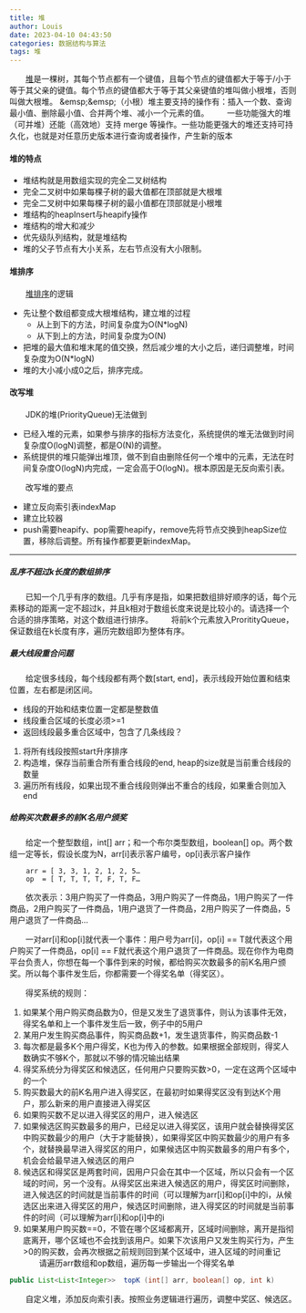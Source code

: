 ```yaml
---
title: 堆
author: Louis
date: 2023-04-10 04:43:50
categories: 数据结构与算法
tags: 堆
---
```


&emsp;&emsp;[堆](https://en.wikipedia.org/wiki/Heap_(data_structure))是一棵树，其每个节点都有一个键值，且每个节点的键值都大于等于/小于等于其父亲的键值。每个节点的键值都大于等于其父亲键值的堆叫做小根堆，否则叫做大根堆。
&emsp;&emsp;（小根）堆主要支持的操作有：插入一个数、查询最小值、删除最小值、合并两个堆、减小一个元素的值。
&emsp;&emsp;一些功能强大的堆（可并堆）还能（高效地）支持 merge 等操作。一些功能更强大的堆还支持可持久化，也就是对任意历史版本进行查询或者操作，产生新的版本

#### 堆的特点

- 堆结构就是用数组实现的完全二叉树结构
- 完全二叉树中如果每棵子树的最大值都在顶部就是大根堆
- 完全二叉树中如果每棵子树的最小值都在顶部就是小根堆
- 堆结构的heapInsert与heapify操作
- 堆结构的增大和减少
- 优先级队列结构，就是堆结构
- 堆的父子节点有大小关系，左右节点没有大小限制。

#### 堆排序

&emsp;&emsp;[堆排序](https://en.wikipedia.org/wiki/Heapsort)的逻辑

- 先让整个数组都变成大根堆结构，建立堆的过程
  - 从上到下的方法，时间复杂度为O(N*logN)
  - 从下到上的方法，时间复杂度为O(N)
- 把堆的最大值和堆末尾的值交换，然后减少堆的大小之后，递归调整堆，时间复杂度为O(N*logN)
- 堆的大小减小成0之后，排序完成。

#### 改写堆

&emsp;&emsp;JDK的堆(PriorityQueue)无法做到

- 已经入堆的元素，如果参与排序的指标方法变化，系统提供的堆无法做到时间复杂度O(logN)调整，都是O(N)的调整。
- 系统提供的堆只能弹出堆顶，做不到自由删除任何一个堆中的元素，无法在时间复杂度O(logN)内完成，一定会高于O(logN)。根本原因是无反向索引表。

&emsp;&emsp;改写堆的要点

- 建立反向索引表indexMap
- 建立比较器
- push需要heapify、pop需要heapify，remove先将节点交换到heapSize位置，移除后调整。所有操作都要更新indexMap。

---

##### 乱序不超过k长度的数组排序

&emsp;&emsp;已知一个几乎有序的数组。几乎有序是指，如果把数组排好顺序的话，每个元素移动的距离一定不超过k，并且k相对于数组长度来说是比较小的。请选择一个合适的排序策略，对这个数组进行排序。
&emsp;&emsp;将前k个元素放入ProritityQueue，保证数组在k长度有序，遍历完数组即为整体有序。

##### 最大线段重合问题

&emsp;&emsp;给定很多线段，每个线段都有两个数[start, end]，表示线段开始位置和结束位置，左右都是闭区间。

- 线段的开始和结束位置一定都是整数值
- 线段重合区域的长度必须>=1
- 返回线段最多重合区域中，包含了几条线段？

1. 将所有线段按照start升序排序
2. 构造堆，保存当前重合所有重合线段的end, heap的size就是当前重合线段的数量
3. 遍历所有线段，如果出现不重合线段则弹出不重合的线段，如果重合则加入end

##### 给购买次数最多的前K名用户颁奖

&emsp;&emsp;给定一个整型数组，int[] arr；和一个布尔类型数组，boolean[] op。两个数组一定等长，假设长度为N，arr[i]表示客户编号，op[i]表示客户操作

```shell
    arr = [ 3, 3, 1, 2, 1, 2, 5…
    op  = [ T, T, T, T, F, T, F…
```

&emsp;&emsp;依次表示：3用户购买了一件商品，3用户购买了一件商品，1用户购买了一件商品，2用户购买了一件商品，1用户退货了一件商品，2用户购买了一件商品，5用户退货了一件商品…

&emsp;&emsp;一对arr[i]和op[i]就代表一个事件：用户号为arr[i]，op[i] == T就代表这个用户购买了一件商品，op[i] == F就代表这个用户退货了一件商品。现在你作为电商平台负责人，你想在每一个事件到来的时候，都给购买次数最多的前K名用户颁奖。所以每个事件发生后，你都需要一个得奖名单（得奖区）。

&emsp;&emsp;得奖系统的规则：

1. 如果某个用户购买商品数为0，但是又发生了退货事件，则认为该事件无效，得奖名单和上一个事件发生后一致，例子中的5用户
2. 某用户发生购买商品事件，购买商品数+1，发生退货事件，购买商品数-1
3. 每次都是最多K个用户得奖，K也为传入的参数。如果根据全部规则，得奖人数确实不够K个，那就以不够的情况输出结果
4. 得奖系统分为得奖区和候选区，任何用户只要购买数>0，一定在这两个区域中的一个
5. 购买数最大的前K名用户进入得奖区，在最初时如果得奖区没有到达K个用户，那么新来的用户直接进入得奖区
6. 如果购买数不足以进入得奖区的用户，进入候选区
7. 如果候选区购买数最多的用户，已经足以进入得奖区，该用户就会替换得奖区中购买数最少的用户（大于才能替换），如果得奖区中购买数最少的用户有多个，就替换最早进入得奖区的用户，如果候选区中购买数最多的用户有多个，机会会给最早进入候选区的用户
8. 候选区和得奖区是两套时间，因用户只会在其中一个区域，所以只会有一个区域的时间，另一个没有。从得奖区出来进入候选区的用户，得奖区时间删除，进入候选区的时间就是当前事件的时间（可以理解为arr[i]和op[i]中的i，从候选区出来进入得奖区的用户，候选区时间删除，进入得奖区的时间就是当前事件的时间（可以理解为arr[i]和op[i]中的i
9. 如果某用户购买数==0，不管在哪个区域都离开，区域时间删除，离开是指彻底离开，哪个区域也不会找到该用户。如果下次该用户又发生购买行为，产生>0的购买数，会再次根据之前规则回到某个区域中，进入区域的时间重记
&emsp;&emsp;请遍历arr数组和op数组，遍历每一步输出一个得奖名单

```Java
public List<List<Integer>>  topK (int[] arr, boolean[] op, int k)
```

&emsp;&emsp;自定义堆，添加反向索引表。按照业务逻辑进行遍历，调整中奖区、候选区。
